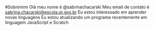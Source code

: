 #Sobremim
Olá meu nome é @sabrinachacarski
Meu email de contato é sabrina.chacarski@escola.pr.gov.br
Eu estou interessado em aprender novas linguagens
Eu estou atualizando um programa recentemente em linguagem JavaScript e Scratch
